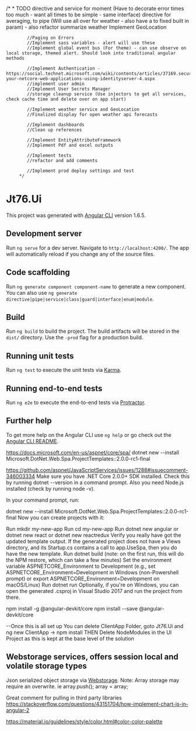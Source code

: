 
/*
		 * TODO
     directive and service for moment (Have to decorate error times too much - want all times to be simple - same interface)
     directive for averaging, to pipe (Will use all over for weather - also have a to fixed built in param) - also refactor summarize weather
			Implement GeoLocation

			//Paging on Errors
			//Implement sass variables - alert will use these
			//Implement global event bus (For theme) - can use observe on local storage, themed alert. Should look into traditional angular methods

			//Implement Authentication - https://social.technet.microsoft.com/wiki/contents/articles/37169.secure-your-netcore-web-applications-using-identityserver-4.aspx
			//implement user admin
			//Implement User Secrets Manager
			//storage cleanup service (Use injectors to get all services, check cache time and delete over on app start)

			//Implement weather service and GeoLocation
			//Finalized display for open weather api forecasts

			//Implement dashboards
			//Clean up references

			//Implement EntityAttributeFramework
			//Implement Pdf and excel outputs

			//Implement tests
			//refactor and add comments

			//Implement prod deploy settings and test
		 */















# Jt76.Ui

This project was generated with [Angular CLI](https://github.com/angular/angular-cli) version 1.6.5.

## Development server

Run `ng serve` for a dev server. Navigate to `http://localhost:4200/`. The app will automatically reload if you change any of the source files.

## Code scaffolding

Run `ng generate component component-name` to generate a new component. You can also use `ng generate directive|pipe|service|class|guard|interface|enum|module`.

## Build

Run `ng build` to build the project. The build artifacts will be stored in the `dist/` directory. Use the `-prod` flag for a production build.

## Running unit tests

Run `ng test` to execute the unit tests via [Karma](https://karma-runner.github.io).

## Running end-to-end tests

Run `ng e2e` to execute the end-to-end tests via [Protractor](http://www.protractortest.org/).

## Further help

To get more help on the Angular CLI use `ng help` or go check out the [Angular CLI README](https://github.com/angular/angular-cli/blob/master/README.md).




https://docs.microsoft.com/en-us/aspnet/core/spa/
dotnet new --install Microsoft.DotNet.Web.Spa.ProjectTemplates::2.0.0-rc1-final

https://github.com/aspnet/JavaScriptServices/issues/1288#issuecomment-346003334
Make sure you have .NET Core 2.0.0+ SDK installed. Check this by running dotnet --version in a command prompt. Also you need Node.js installed (check by running node -v).

In your command prompt, run:

dotnet new --install Microsoft.DotNet.Web.Spa.ProjectTemplates::2.0.0-rc1-final
Now you can create projects with it:

Run mkdir my-new-app
Run cd my-new-app
Run dotnet new angular or dotnet new react or dotnet new reactredux
Verify you really have got the updated template output. If the generated project does not have a Views directory, and its Startup.cs contains a call to app.UseSpa, then you do have the new template.
Run dotnet build (note: on the first run, this will do the NPM restore, which can take a few minutes)
Set the environment variable ASPNETCORE_Environment to Development (e.g., set ASPNETCORE_Environment=Development in Windows (non-Powershell prompt) or export ASPNETCORE_Environment=Development on macOS/Linux)
Run dotnet run
Optionally, if you're on Windows, you can open the generated .csproj in Visual Studio 2017 and run the project from there.

npm install -g @angular-devkit/core
npm install --save @angular-devkit/core

--Once this is all set up
You can delete ClientApp Folder, goto Jt76.Ui and ng new ClientApp -> npm install THEN Delete NodeModules in the UI Project as this is kept at the base level of the solution

## Webstorage services, offers session local and volatile storage types
Json serialized object storage via [Webstorage](https://www.npmjs.com/package/ngx-webstorage).
Note: Array storage may require an overwrite. ie array.push(); array = array;

Great comment for pulling in third party libraries
https://stackoverflow.com/questions/43151704/how-implement-chart-js-in-angular-2

https://material.io/guidelines/style/color.html#color-color-palette
